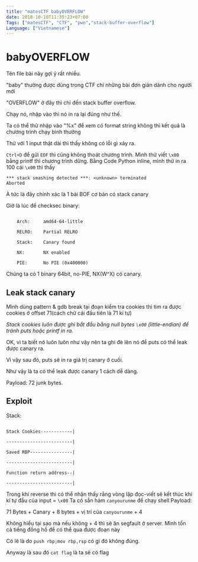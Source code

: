 ```yaml
---
title: "matesCTF babyOVERFLOW"
date: 2018-10-10T11:35:23+07:00
Tags: ["matesCTF", "CTF", "pwn","stack-buffer-overflow"]
Language: ["Vietnamese"]
---
```


# babyOVERFLOW
<meta charset="UTF-8">

Tên file bài này gợi ý rất nhiều.

"baby" thường được dùng trong CTF chỉ những bài đơn giản dành cho người mới

"OVERFLOW" ở đây thì chỉ đến stack buffer overflow.

Chạy nó, nhập vào thì nó in ra lại đúng như thế.

Ta có thể thử nhập vào "%x" để xem có format string không thì kết quả là chương trình chạy bình thường

Thử với 1 input thật dài thì thấy không có lỗi gì xảy ra.

`Ctrl+D` để gửi `EOF` thì cũng không thoát chương trình. Mình thử viết `\x00` bằng printf thì chương trình dừng.
Bằng Code Python inline, mình thử in ra 100 cái `\x00` thì thấy

```
*** stack smashing detected ***: <unknown> terminated
Aborted
```

À tức là đây chính xác là 1 bài BOF cơ bản có stack canary

Giờ là lúc để checksec binary:

```

	Arch:     amd64-64-little
	
	RELRO:    Partial RELRO
	
	Stack:    Canary found
	
	NX:       NX enabled
	
	PIE:      No PIE (0x400000)
```

Chúng ta có 1 binary 64bit, no-PIE, NX(W^X) có canary. 

## Leak stack canary
Mình dùng pattern & gdb break tại đoạn kiểm tra cookies thì tìm ra được cookies ở offset 71(cách chữ cái đầu tiên là 71 kí tự)

*Stack cookies luôn được ghi bắt đầu bằng null bytes `\x00` (little-endian) để tránh puts hoặc printf in ra.*

OK, vì ta biết nó luôn luôn như vậy nên ta ghi đè lên nó để puts có thể leak được canary ra.

Vì vậy sau đó, puts sẽ in ra giá trị canary ở cuối.

Như vậy là ta có thể leak được canary 1 cách dễ dàng.

Payload: 
72 junk bytes.

## Exploit
Stack:

```

Stack Cookies------------|
					  
-------------------------|

Saved RBP----------------|

-------------------------|

Function return address--|

-------------------------|

```

Trong khi reverse thì có thể nhận thấy rằng vòng lặp đọc-viết sẽ kết thúc khi kí tự đầu của input = `\x00`
Ta có sẵn hàm `canyourunme` để chạy shell
Payload:

71 Bytes + Canary + 8 bytes + vị trí của `canyourunme` + 4

Không hiểu tại sao mà nếu không + 4 thì sẽ ăn segfault ở server. Mình tốn cả tiếng đồng hồ để có thể qua được đoạn này

Có lẽ là do `push rbp;mov rbp,rsp` có gì đó không đúng.

Anyway là sau đó `cat flag` là ta sẽ có flag

</meta>

